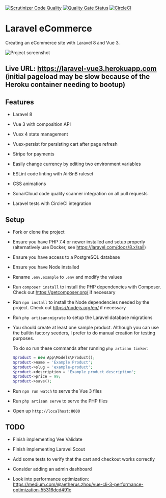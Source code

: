 [![Scrutinizer Code Quality](https://scrutinizer-ci.com/g/w3bdesign/laravel-vue/badges/quality-score.png?b=main)](https://scrutinizer-ci.com/g/w3bdesign/laravel-vue/?branch=main)
[![Quality Gate Status](https://sonarcloud.io/api/project_badges/measure?project=w3bdesign_laravel-vue&metric=alert_status)](https://sonarcloud.io/dashboard?id=w3bdesign_laravel-vue)
[![CircleCI](https://circleci.com/gh/w3bdesign/laravel-vue.svg?style=svg)](https://circleci.com/gh/w3bdesign/laravel-vue)

# Laravel eCommerce

 Creating an eCommerce site with Laravel 8 and Vue 3.

 <img src="https://user-images.githubusercontent.com/45217974/108582060-2a960a80-7331-11eb-9375-d72c691b01d0.png" alt="Project screenshot" />
 
## Live URL: https://laravel-vue3.herokuapp.com (initial pageload may be slow because of the Heroku container needing to bootup)

## Features

-   Laravel 8

-   Vue 3 with composition API

-   Vuex 4 state management

-   Vuex-persist for persisting cart after page refresh

-   Stripe for payments

-   Easily change currency by editing two environment variables

-   ESLint code linting with AirBnB ruleset

-   CSS animations

-   SonarCloud code quality scanner integration on all pull requests

-   Laravel tests with CircleCI integration

## Setup

-   Fork or clone the project

-   Ensure you have PHP 7.4 or newer installed and setup properly (alternatively use Docker, see <https://laravel.com/docs/8.x/sail>)

-   Ensure you have access to a PostgreSQL database

-   Ensure you have Node installed

-   Rename `.env.example` to `.env` and modify the values

-   Run `composer install` to install the PHP dependencies with Composer. Check out <https://getcomposer.org/> if necessary

-   Run `npm install` to install the Node dependencies needed by the project. Check out <https://nodejs.org/en/> if necessary

-   Run `php artisan:migrate` to setup the Laravel database migrations

-   You should create at least one sample product. Although you can use the builtin factory seeders, I prefer to do manual creation for testing purposes.

    To do so run these commands after running `php artisan tinker`: 

    ```php
    $product = new App\Models\Product();
    $product->name = 'Example Product';
    $product->slug = 'example-product';
    $product->description = 'Example product description';
    $product->price = 99;
    $product->save();
    ```

-   Run `npm run watch` to serve the Vue 3 files

-   Run `php artisan serve` to serve the PHP files

-   Open up `http://localhost:8000`

## TODO

-   Finish implementing Vee Validate

-   Finish implementing Laravel Scout

-   Add some tests to verify that the cart and checkout works correctly

-   Consider adding an admin dashboard 

-   Look into performance optimization: <https://medium.com/@aetherus.zhou/vue-cli-3-performance-optimization-55316dcd491c>
